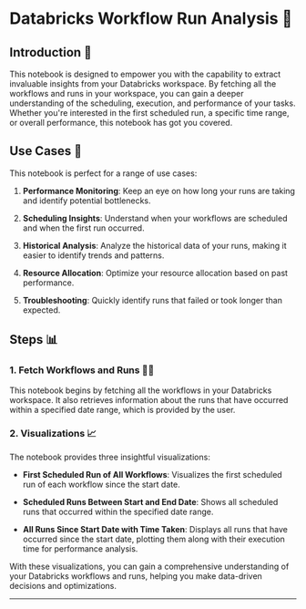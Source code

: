 # Databricks Workflow Run Analysis 🚀

## Introduction 📜

This notebook is designed to empower you with the capability to extract invaluable insights from your Databricks workspace. By fetching all the workflows and runs in your workspace, you can gain a deeper understanding of the scheduling, execution, and performance of your tasks. Whether you're interested in the first scheduled run, a specific time range, or overall performance, this notebook has got you covered.

## Use Cases 🌟

This notebook is perfect for a range of use cases:

1. **Performance Monitoring**: Keep an eye on how long your runs are taking and identify potential bottlenecks.

2. **Scheduling Insights**: Understand when your workflows are scheduled and when the first run occurred.

3. **Historical Analysis**: Analyze the historical data of your runs, making it easier to identify trends and patterns.

4. **Resource Allocation**: Optimize your resource allocation based on past performance.

5. **Troubleshooting**: Quickly identify runs that failed or took longer than expected.

## Steps 📊

### 1. Fetch Workflows and Runs 🏃‍♂️

This notebook begins by fetching all the workflows in your Databricks workspace. It also retrieves information about the runs that have occurred within a specified date range, which is provided by the user.

### 2. Visualizations 📈

The notebook provides three insightful visualizations:

- **First Scheduled Run of All Workflows**: Visualizes the first scheduled run of each workflow since the start date.

- **Scheduled Runs Between Start and End Date**: Shows all scheduled runs that occurred within the specified date range.

- **All Runs Since Start Date with Time Taken**: Displays all runs that have occurred since the start date, plotting them along with their execution time for performance analysis.

With these visualizations, you can gain a comprehensive understanding of your Databricks workflows and runs, helping you make data-driven decisions and optimizations.

---

